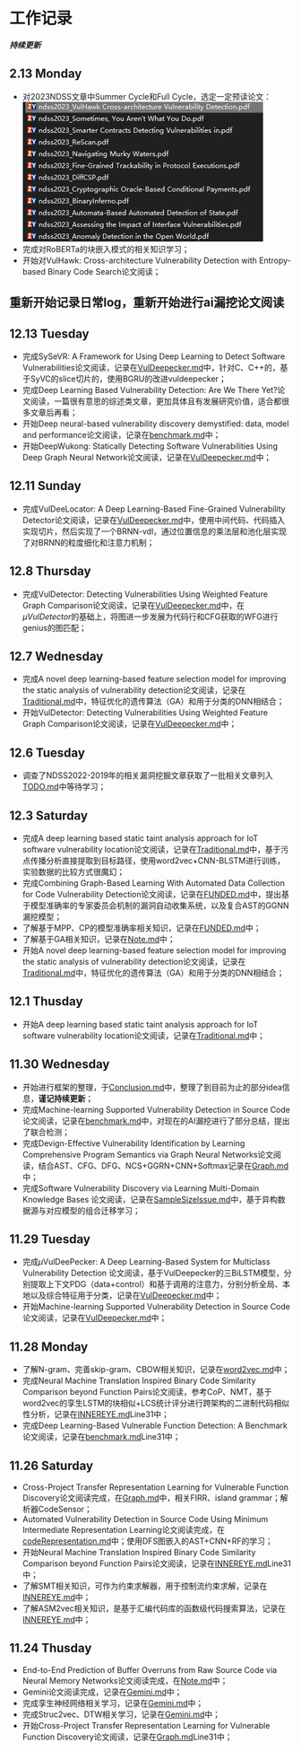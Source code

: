 <!--
 * @Author: Suez_kip 287140262@qq.com
 * @Date: 2022-11-24 18:29:38
 * @LastEditTime: 2023-02-13 16:22:38
 * @LastEditors: Suez_kip
 * @Description: 工作记录
-->
# 工作记录

***持续更新***

## 2.13 Monday

- 对2023NDSS文章中Summer Cycle和Full Cycle，选定一定预读论文：
![图 1](images2/a48aa391159d92822b0af547d046949d5976f114f26bf1f958bfb9b63a3dda42.png)  
- 完成对RoBERTa的块嵌入模式的相关知识学习；
- 开始对VulHawk: Cross-architecture Vulnerability Detection with Entropy-based Binary Code Search论文阅读；

## 重新开始记录日常log，重新开始进行ai漏挖论文阅读

## 12.13 Tuesday

- 完成SySeVR: A Framework for Using Deep Learning to Detect Software Vulnerabilities论文阅读，记录在[VulDeepecker.md](./笔记/VulDeepecker.md)中，针对C、C++的，基于SyVC的slice切片的，使用BGRU的改进vuldeepecker；
- 完成Deep Learning Based Vulnerability Detection: Are We There Yet?论文阅读，一篇很有意思的综述类文章，更加具体且有发展研究价值，适合都很多文章后再看；
- 开始Deep neural-based vulnerability discovery demystified: data, model and performance论文阅读，记录在[benchmark.md](./笔记/benchmark.md)中；
- 开始DeepWukong: Statically Detecting Software Vulnerabilities Using Deep Graph Neural Network论文阅读，记录在[VulDeepecker.md](./笔记/VulDeepecker.md)中；

## 12.11 Sunday

- 完成VulDeeLocator: A Deep Learning-Based Fine-Grained Vulnerability Detector论文阅读，记录在[VulDeepecker.md](./笔记/VulDeepecker.md)中，使用中间代码、代码插入实现切片，然后实现了一个BRNN-vdl，通过位置信息的乘法层和池化层实现了对BRNN的粒度细化和注意力机制；

## 12.8 Thursday

- 完成VulDetector: Detecting Vulnerabilities Using Weighted Feature Graph Comparison论文阅读，记录在[VulDeepecker.md](./笔记/VulDeepecker.md)中，在$\mu VulDetector$的基础上，将图进一步发展为代码行和CFG获取的WFG进行genius的图匹配；

## 12.7 Wednesday

- 完成A novel deep learning-based feature selection model for improving the static analysis of vulnerability detection论文阅读，记录在[Traditional.md](./笔记/Traditional.md)中，特征优化的遗传算法（GA）和用于分类的DNN相结合；
- 开始VulDetector: Detecting Vulnerabilities Using Weighted Feature Graph Comparison论文阅读，记录在[VulDeepecker.md](./笔记/VulDeepecker.md)中；

## 12.6 Tuesday

- 调查了NDSS2022-2019年的相关漏洞挖掘文章获取了一批相关文章列入[TODO.md](./TODO.md)中等待学习；

## 12.3 Saturday

- 完成A deep learning based static taint analysis approach for IoT software vulnerability location论文阅读，记录在[Traditional.md](./笔记/Traditional.md)中，基于污点传播分析直接提取到目标路径，使用word2vec+CNN-BLSTM进行训练，实验数据的比较方式很魔幻；
- 完成Combining Graph-Based Learning With Automated Data Collection for Code Vulnerability Detection论文阅读，记录在[FUNDED.md](./笔记/FUNDED.md)中，提出基于模型准确率的专家委员会机制的漏洞自动收集系统，以及复合AST的GGNN漏挖模型；
- 了解基于MPP、CP的模型准确率相关知识，记录在[FUNDED.md](./笔记/FUNDED.md)中；
- 了解基于GA相关知识，记录在[Note.md](./笔记/Note.md)中；
- 开始A novel deep learning-based feature selection model for improving the static analysis of vulnerability detection论文阅读，记录在[Traditional.md](./笔记/Traditional.md)中，特征优化的遗传算法（GA）和用于分类的DNN相结合；

## 12.1 Thusday

- 开始A deep learning based static taint analysis approach for IoT software vulnerability location论文阅读，记录在[Traditional.md](./笔记/Traditional.md)中；

## 11.30 Wednesday

- 开始进行框架的整理，于[Conclusion.md](./笔记/Conclusion.md)中，整理了到目前为止的部分idea信息，**谨记持续更新**；
- 完成Machine-learning Supported Vulnerability Detection in Source Code 论文阅读，记录在[benchmark.md](./笔记/benchmark.md)中，对现在的AI漏挖进行了部分总结，提出了联合检测；
- 完成Devign-Effective Vulnerability Identification by Learning Comprehensive Program Semantics via Graph Neural Networks论文阅读，结合AST、CFG、DFG、NCS+GGRN+CNN+Softmax记录在[Graph.md](./笔记/Graph.md)中；
- 完成Software Vulnerability Discovery via Learning Multi-Domain Knowledge Bases 论文阅读，记录在[SampleSizeIssue.md](./笔记/SampleSizeIssue.md)中，基于异构数据源与对应模型的组合迁移学习；

## 11.29 Tuesday

- 完成$\mu$VulDeePecker: A Deep Learning-Based System for Multiclass Vulnerability Detection 论文阅读，基于VulDeepecker的三BiLSTM模型，分别提取上下文PDG（data+control）和基于调用的注意力，分别分析全局、本地以及综合特征用于分类，记录在[VulDeepecker.md](./笔记/VulDeepecker.md)中；
- 开始Machine-learning Supported Vulnerability Detection in Source Code 论文阅读，记录在[VulDeepecker.md](./笔记/VulDeepecker.md)中；

## 11.28 Monday

- 了解N-gram、完善skip-gram、CBOW相关知识，记录在[word2vec.md](./笔记/word2vec.md)中；
- 完成Neural Machine Translation Inspired Binary Code Similarity Comparison beyond Function Pairs论文阅读，参考CoP、NMT，基于word2vec的孪生LSTM的块相似+LCS统计评分进行跨架构的二进制代码相似性分析，记录在[INNEREYE.md](./笔记/INNEREYE.md)Line31中；
- 完成Deep Learning-Based Vulnerable Function Detection: A Benchmark论文阅读，记录在[benchmark.md](./笔记/benchmark.md)Line31中；

## 11.26 Saturday

- Cross-Project Transfer Representation Learning for Vulnerable Function Discovery论文阅读完成，在[Graph.md](./笔记/Graph.md)中，相关FIRR、island grammar；解析器CodeSensor；
- Automated Vulnerability Detection in Source Code Using Minimum Intermediate Representation Learning论文阅读完成，在[codeRepresentation.md](./笔记/codeRepresentation.md)中；使用DFS图嵌入的AST+CNN+RF的学习；
- 开始Neural Machine Translation Inspired Binary Code Similarity Comparison beyond Function Pairs论文阅读，记录在[INNEREYE.md](./笔记/INNEREYE.md)Line31中；
- 了解SMT相关知识，可作为约束求解器，用于控制流约束求解，记录在[INNEREYE.md](./笔记/INNEREYE.md)中；
- 了解ASM2vec相关知识，是基于汇编代码库的函数级代码搜索算法，记录在[INNEREYE.md](./笔记/INNEREYE.md)中；

## 11.24 Thusday

- End-to-End Prediction of Buffer Overruns from Raw Source Code via Neural Memory Networks论文阅读完成，在[Note.md](./笔记/Note.md)中；
- Gemini论文阅读完成，记录在[Gemini.md](./笔记/Gemini.md)中；
- 完成孪生神经网络相关学习，记录在[Gemini.md](./笔记/Gemini.md)中；
- 完成Struc2vec、DTW相关学习，记录在[Gemini.md](./笔记/Gemini.md)中；
- 开始Cross-Project Transfer Representation Learning for Vulnerable Function Discovery论文阅读，记录在[Graph.md](./笔记/Graph.md)Line31中；

